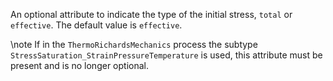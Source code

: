 An optional attribute to indicate the type of the initial stress, `total` or
`effective`.
The default value is `effective`.

\note If in the `ThermoRichardsMechanics` process the subtype
      `StressSaturation_StrainPressureTemperature` is used, this attribute must
      be present and is no longer optional.
